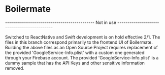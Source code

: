 # Boilermate

--------------------------------------------- Not in use ---------------------------------------------

Switched to ReactNative and Swift development is on hold effective 2/1. 
The files in this branch correspond primarily to the frontend UI of Boilermate.
Building the above files as an Open Source Project requires replacement of the provided 'GoogleService-Info.plist' with a custom one generated through your Firebase account. The provided 'GoogleService-Info.plist' is a dummy sample that has the API Keys and other sensitive information removed.
